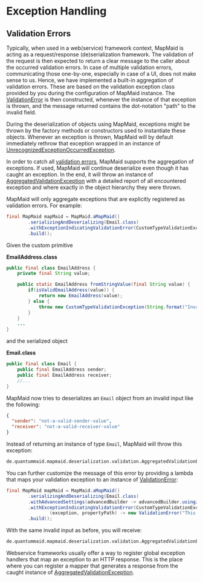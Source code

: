 # Exception Handling

## Validation Errors

Typically, when used in a web(service) framework context, MapMaid is acting as a request/response (de)serialization framework. The validation of the request is then expected to return a clear message to the caller about the occurred validation errors. In case of multiple validation errors, communicating those one-by-one, especially in case of a UI, does not make sense to us. Hence, we have implemented a built-in aggregation of validation errors. These are based on the validation exception class provided by you during the configuration of MapMaid instance. The [ValidationError](../core/src/main/java/de/quantummaid/mapmaid/deserialization/validation/ValidationError.java) is then constructed, whenever the instance of that exception is thrown, and the message returned contains the dot-notation "path" to the invalid field.


During the deserialization of objects using MapMaid, exceptions might be thrown by the factory methods or
constructors used to instantiate these objects.
Whenever an exception is thrown, MapMaid will by default immediately rethrow that exception wrapped in an instance of 
[UnrecognizedExceptionOccurredException](../core/src/main/java/de/quantummaid/mapmaid/deserialization/validation/UnrecognizedExceptionOccurredException.java).

In order to catch all [validation errors](07_Concepts.md#validation-errors), MapMaid supports the aggregation of exceptions.
If used, MapMaid will continue deserialize even though it has caught an exception. In the end, it will throw
an instance of [AggregatedValidationException](../core/src/main/java/de/quantummaid/mapmaid/deserialization/validation/AggregatedValidationException.java)
with a detailed report of all encountered exception and where exactly in the object hierarchy they were thrown. 

MapMaid will only aggregate exceptions that are explicitly registered as validation errors.
For example:

<!---[CodeSnippet](aggregateException)-->
```java
final MapMaid mapMaid = MapMaid.aMapMaid()
        .serializingAndDeserializing(Email.class)
        .withExceptionIndicatingValidationError(CustomTypeValidationException.class)
        .build();
```

Given the custom primitive

**EmailAddress.class**
```java
public final class EmailAddress {
    private final String value;

    public static EmailAddress fromStringValue(final String value) {
        if(isValidEmailAddress(value)) {
            return new EmailAddress(value);
        } else {
            throw new CustomTypeValidationException(String.format("Invalid email address %s", value));
        }
    }
    ...
}
```

and the serialized object

**Email.class**

```java
public final class Email {
    public final EmailAddress sender;
    public final EmailAddress receiver;
    //...
}
```

MapMaid now tries to deserializes an `Email` object from an invalid input like the following:  
```json
{
  "sender": "not-a-valid-sender-value",
  "receiver": "not-a-valid-receiver-value"
}
```

Instead of returning an instance of type `Email`, MapMaid will throw this exception:  
```bash
de.quantummaid.mapmaid.deserialization.validation.AggregatedValidationException: deserialization encountered validation errors. Validation error at 'receiver', Invalid email address: 'not-a-valid-receiver-value'; Validation error at 'sender', Invalid email address: 'not-a-valid-sender-value';
```

You can further customize the message of this error by providing a lambda that maps your validation exception to an 
instance of
[ValidationError](../core/src/main/java/de/quantummaid/mapmaid/deserialization/validation/ValidationError.java):

<!---[CodeSnippet](mappedException)-->
```java
final MapMaid mapMaid = MapMaid.aMapMaid()
        .serializingAndDeserializing(Email.class)
        .withAdvancedSettings(advancedBuilder -> advancedBuilder.usingJsonMarshaller(GSON::toJson, input -> GSON.fromJson(input, Object.class)))
        .withExceptionIndicatingValidationError(CustomTypeValidationException.class,
                (exception, propertyPath) -> new ValidationError("This is a custom message we are reporting about " + exception.getMessage(), propertyPath))
        .build();
```

With the same invalid input as before, you will receive:

```bash
de.quantummaid.mapmaid.deserialization.validation.AggregatedValidationException: deserialization encountered validation errors. Validation error at 'receiver', This is a custom message we are reporting about Invalid email address: 'not-a-valid-receiver-value'; Validation error at 'sender', This is a custom message we are reporting about Invalid email address: 'not-a-valid-sender-value';
```

Webservice frameworks usually offer a way to register global exception handlers that map an exception to an HTTP response.
This is the place where you can register a mapper that generates a response from the caught instance of
[AggregatedValidationException](../core/src/main/java/de/quantummaid/mapmaid/deserialization/validation/AggregatedValidationException.java).

